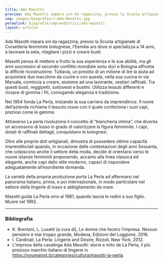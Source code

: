 ```yaml
---
title: Ada Masotti
preview: Ada Masotti impara sin da ragazzina, presso la Scuola artigianale di Corsetteria femminile bolognese, l’Eemilia ars dove si specializza a 14 anni
img: images/biografie/1-Ada-Masotti.jpg
permalink: biografie/imprenditrici/ada-masotti
layout: article
---
```


Ada Masotti impara sin da ragazzina, presso la Scuola artigianale di Corsetteria femminile bolognese, l’Eemilia ars dove si specializza a 14 anni, a lavorare la seta, ritagliare i pizzi e creare busti.

Masotti pensa di mettere a frutto la sua esperienza e le sue abilità, ma gli anni successivi al secondo conflitto mondiale sono duri e Bologna affronta la difficile ricostruzione. Tuttavia, un prestito di un milione di lire la aiuta ad acquistare due macchine da cucire e con queste, nella sua cucina in via Marsala, comincia a creare, assieme ad una lavorante, vestiari raffinati. Tra questi busti, reggipetti, sottovesti e bustini. Utilizza tessuti differenti e ricopre di gomma i fili, coniugando eleganza e tradizione.

Nel 1954 fonda La Perla, iniziando la sua carriera da imprenditrice. Il nome dell’azienda richiama il tessuto rosso con il quale confeziona i suoi capi, preziosi come le gemme.

Attraverso La perla rivoluziona il concetto di “biancheria intima”, che diventa un accessorio di lusso in grado di valorizzare la figura femminile. I capi, dotati di raffinati dettagli, conquistano le bolognesi.

Oltre alle proprie doti artigianali, dimostra di possedere ottime capacità imprenditoriali quando, in occasione delle contestazioni degli anni Sessanta, che colpiscono anche il settore della moda, decide di orientarsi verso le nuove istanze femminili proponendo, accanto alla linea classica ed elegante, anche capi dallo stile moderno, capaci di rispondere adeguatamente all’esordiente domanda.

La varietà della propria produzione porta La Perla ad affermarsi nel panorama italiano, prima, e poi internazionale, in modo particolare nel settore della lingerie di lusso e abbigliamento da mare.

Masotti guida La Perla sino al 1981, quando lascia le redini a suo figlio. Muore nel 1992.

---

### Bibliografia

- K. Brentani, L. Lusetti (a cura di), Le donne che fecero l’impresa. Nessun pensiero è mai troppo grande, Modena, Edizioni del Loggione, 2016.
- I. Cardinali, La Perla: Lingerie and Desire, Rizzoli, New York, 2012.
- L’impresa della casalinga Ada Masotti: storia e mito de La Perla, il più prezioso marchio italiano di lingerie in https://youmanist.it/categories/cultura/masotti-la-perla.
